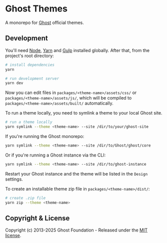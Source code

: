 # Ghost Themes

A monorepo for [Ghost](https://github.com/TryGhost/Ghost) official themes. 

## Development

You'll need [Node](https://nodejs.org/), [Yarn](https://yarnpkg.com/) and [Gulp](https://gulpjs.com) installed globally. After that, from the project's root directory:

```bash
# install dependencies
yarn

# run development server
yarn dev
```

Now you can edit files in `packages/<theme-name>/assets/css/` or `packages/<theme-name>/assets/js/`, which will be compiled to `packages/<theme-name>/assets/built/` automatically.

To run a theme locally, you need to symlink a theme to your local Ghost site.

```bash
# run a theme locally
yarn symlink --theme <theme-name> --site /dir/to/your/ghost-site
```

If you're running the Ghost monorepo:
```bash
yarn symlink --theme <theme-name> --site /dir/to/Ghost/ghost/core
```

Or if you're running a Ghost instance via the CLI:
```bash
yarn symlink --theme <theme-name> --site /dir/to/ghost-instance
```

Restart your Ghost instance and the theme will be listed in the `Design` settings.

To create an installable theme zip file in `packages/<theme-name>/dist/`:

```bash
# create .zip file
yarn zip --theme <theme-name>
```

## Copyright & License

Copyright (c) 2013-2025 Ghost Foundation - Released under the [MIT license](LICENSE).
